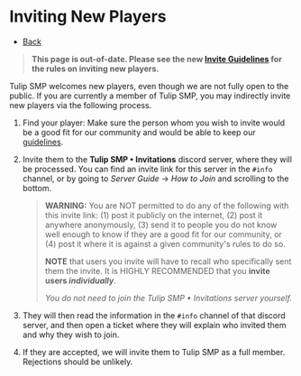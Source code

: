 # Inviting New Players

- [Back](/)

> **This page is out-of-date. Please see the new [Invite Guidelines](/guidelines/invite) for the rules on inviting new players.**

Tulip SMP welcomes new players, even though we are not fully open to the public. If you are currently a member of Tulip SMP, you may indirectly invite new players via the following process.

1. Find your player: Make sure the person whom you wish to invite would be a good fit for our community and would be able to keep our [guidelines](/guidelines).

2. Invite them to the **Tulip SMP • Invitations** discord server, where they will be processed. You can find an invite link for this server in the `#info` channel, or by going to *Server Guide* → *How to Join* and scrolling to the bottom.
    > **WARNING:** You are NOT permitted to do any of the following with this invite link: (1) post it publicly on the internet, (2) post it anywhere anonymously, (3) send it to people you do not know well enough to know if they are a good fit for our community, or (4) post it where it is against a given community's rules to do so.
    >
    > **NOTE** that users you invite will have to recall who specifically sent them the invite. It is HIGHLY RECOMMENDED that you **invite users *individually***.
    >
    > *You do not need to join the Tulip SMP • Invitations server yourself.*

3. They will then read the information in the `#info` channel of that discord server, and then open a ticket where they will explain who invited them and why they wish to join.

4. If they are accepted, we will invite them to Tulip SMP as a full member. Rejections should be unlikely.
